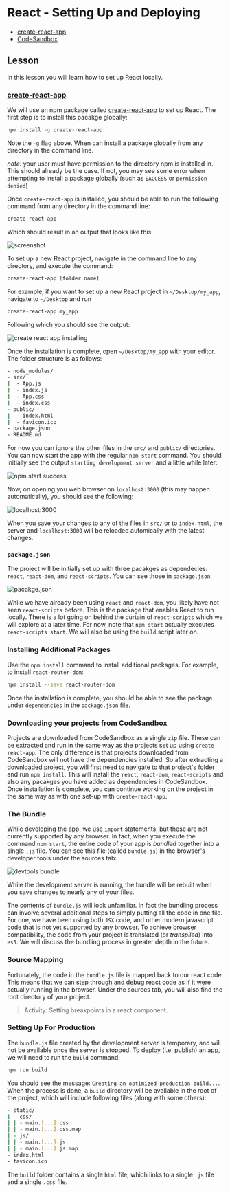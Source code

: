 # React - Setting Up and Deploying

* [create-react-app](https://github.com/facebookincubator/create-react-app)
* [CodeSandbox](https://codesandbox.io/)

## Lesson

In this lesson you will learn how to set up React locally.

### [create-react-app](https://github.com/facebookincubator/create-react-app)

We will use an npm package called [create-react-app](https://github.com/facebookincubator/create-react-app) to set up React. The first step is to install this pacakge globally:

```bash
npm install -g create-react-app
```

Note the `-g` flag above. When can install a package globally from any directory in the command line.

_note:_ your user must have permission to the directory npm is installed in. This should already be the case. If not, you may see some error when attempting to install a package globally (such as `EACCESS` or `permission denied`)

Once `create-react-app` is installed, you should be able to run the following command from any directory in the command line:

```bash
create-react-app
```

Which should result in an output that looks like this:

![screenshot](assets/screenshot_1.png)

To set up a new React project, navigate in the command line to any directory, and execute the command:

```bash
create-react-app [folder name]
```

For example, if you want to set up a new React project in `~/Desktop/my_app`, navigate to `~/Desktop` and run

```bash
create-react-app my_app
```

Following which you should see the output:

![create react app installing](assets/screenshot_2.png?raw=true)

Once the installation is complete, open `~/Desktop/my_app` with your editor. The folder structure is as follows:

```bash
- node_modules/
- src/
|  - App.js
|  - index.js
|  - App.css
|  - index.css
- public/
|  - index.html
|  - favicon.ico
- package.json
- README.md
```

For now you can ignore the other files in the `src/` and `public/` directories. You can now start the app with the regular `npm start` command. You should initially see
the output `starting development server` and a little while later:

![npm start success](assets/npm-start-success.png)

Now, on opening you web browser on `localhost:3000` (this may happen automatically), you should see the following:

![localhost:3000](assets/localhost-3000.png)

When you save your changes to any of the files in `src/` or to `index.html`, the server and `localhost:3000` will be reloaded automically with the latest changes.

### `package.json`

The project will be initially set up with three pacakges as dependecies: `react`, `react-dom`, and `react-scripts`. You can see those in `package.json`:

![pacakge.json](assets/package-json.png)

While we have already been using `react` and `react-dom`, you likely have not seen `react-scripts` before. This is the package that enables React to run locally. There is a lot going on behind the curtain of `react-scripts` which we will explore at a later time. For now, note that `npm start` actually executes `react-scripts start`. We will also be using the `build` script later on.

### Installing Additional Packages

Use the `npm install` command to install additional packages. For example, to install `react-router-dom`:

```bash
npm install --save react-router-dom
```

Once the installation is complete, you should be able to see the package under `dependencies` in the `package.json` file.

### Downloading your projects from CodeSandbox

Projects are downloaded from CodeSandbox as a single `zip` file. These can be extracted and run in the same way as the projects set up using `create-react-app`. The only difference is that projects downloaded from CodeSandbox will not have the dependencies installed. So after extracting a downloaded project, you will first need to navigate to that project's folder and run `npm install`. This will install the `react`, `react-dom`, `react-scripts` and also any pacakges you have added as dependencies in CodeSandbox. Once installation is complete, you can continue working on the project in the same way as with one set-up with `create-react-app`.

### The Bundle

While developing the app, we use `import` statements, but these are not currently supported by any browser. In fact, when you execute the command `npm start`, the entire code of your app is _bundled_ together into a single `.js` file. You can see this file (called `bundle.js`) in the browser's developer tools under the sources tab:

![devtools bundle](assets/devtools_bundle.png?raw=true)

While the development server is running, the bundle will be rebuilt when you save changes to nearly any of your files.

The contents of `bundle.js` will look unfamiliar. In fact the bundling process can involve several additional steps to simply putting all the code in one file. For one, we have been using both `JSX` code, and other modern javascript code that is not yet supported by any browser. To achieve browser compatibility, the code from your project is translated (or _transpiled_) into `es5`. We will discuss the bundling process in greater depth in the future.

### Source Mapping

Fortunately, the code in the `bundle.js` file is mapped back to our react code. This means that we can step through and debug react code as if it were actually running in the browser. Under the sources tab, you will also find the root directory of your project.

> Activity: Setting breakpoints in a react component.

### Setting Up For Production

The `bundle.js` file created by the development server is temporary, and will not be available once the server is stopped. To deploy (i.e. publish) an app, we will need to run the `build` command:

```bash
npm run build
```

You should see the message: `Creating an optimized production build...`. When the process is done, a `build` directory will be available in the root of the project, which will include following files (along with some others):

```bash
- static/
| - css/
| | - main.[...].css
| | - main.[...].css.map
| - js/
| | - main.[...].js
| | - main.[...].js.map
- index.html
- favicon.ico
```

The `build` folder contains a single `html` file, which links to a single `.js` file and a single `.css` file.
